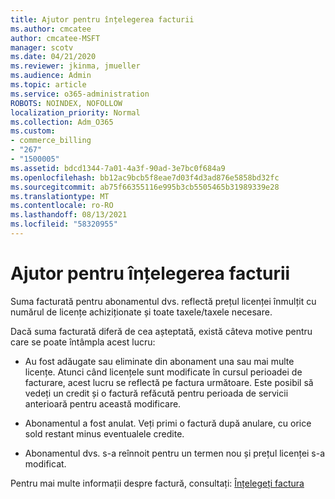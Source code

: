 ```yaml
---
title: Ajutor pentru înțelegerea facturii
ms.author: cmcatee
author: cmcatee-MSFT
manager: scotv
ms.date: 04/21/2020
ms.reviewer: jkinma, jmueller
ms.audience: Admin
ms.topic: article
ms.service: o365-administration
ROBOTS: NOINDEX, NOFOLLOW
localization_priority: Normal
ms.collection: Adm_O365
ms.custom:
- commerce_billing
- "267"
- "1500005"
ms.assetid: bdcd1344-7a01-4a3f-90ad-3e7bc0f684a9
ms.openlocfilehash: bb12ac9bcb5f8eae7d03f4d3ad876e5858bd32fc
ms.sourcegitcommit: ab75f66355116e995b3cb5505465b31989339e28
ms.translationtype: MT
ms.contentlocale: ro-RO
ms.lasthandoff: 08/13/2021
ms.locfileid: "58320955"
---
```

# <a name="help-understanding-your-bill"></a>Ajutor pentru înțelegerea facturii

Suma facturată pentru abonamentul dvs. reflectă prețul licenței înmulțit cu numărul de licențe achiziționate și toate taxele/taxele necesare.
  
Dacă suma facturată diferă de cea așteptată, există câteva motive pentru care se poate întâmpla acest lucru:
  
- Au fost adăugate sau eliminate din abonament una sau mai multe licențe. Atunci când licențele sunt modificate în cursul perioadei de facturare, acest lucru se reflectă pe factura următoare. Este posibil să vedeți un credit și o factură refăcută pentru perioada de servicii anterioară pentru această modificare.

- Abonamentul a fost anulat. Veți primi o factură după anulare, cu orice sold restant minus eventualele credite.

- Abonamentul dvs. s-a reînnoit pentru un termen nou și prețul licenței s-a modificat.

Pentru mai multe informații despre factură, consultați: [Înțelegeți factura](https://docs.microsoft.com/microsoft-365/commerce/billing-and-payments/understand-your-invoice2)